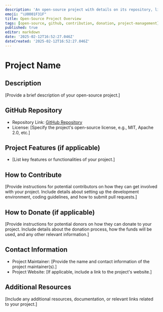 ```yaml
---
description: 'An open-source project with details on its repository, license, features, contribution guidelines, donation information, and contact details.'
emoji: "\U0001F31F"
title: Open-Source Project Overview
tags: [open-source, github, contribution, donation, project-management]
published: true
editor: markdown
date: '2025-02-12T16:52:27.046Z'
dateCreated: '2025-02-12T16:52:27.046Z'
---
```

# Project Name

## Description

[Provide a brief description of your open-source project.]

## GitHub Repository

- Repository Link: [GitHub Repository](https://github.com/your-username/your-project)
- License: [Specify the project's open-source license, e.g., MIT, Apache 2.0, etc.]

## Project Features (if applicable)

- [List key features or functionalities of your project.]

## How to Contribute

[Provide instructions for potential contributors on how they can get involved with your project. Include details about setting up the development environment, coding guidelines, and how to submit pull requests.]

## How to Donate (if applicable)

[Provide instructions for potential donors on how they can donate to your project. Include details about the donation process, how the funds will be used, and any other relevant information.]

## Contact Information

- Project Maintainer: [Provide the name and contact information of the project maintainer(s).]
- Project Website: [If applicable, include a link to the project's website.]

## Additional Resources

[Include any additional resources, documentation, or relevant links related to your project.]

